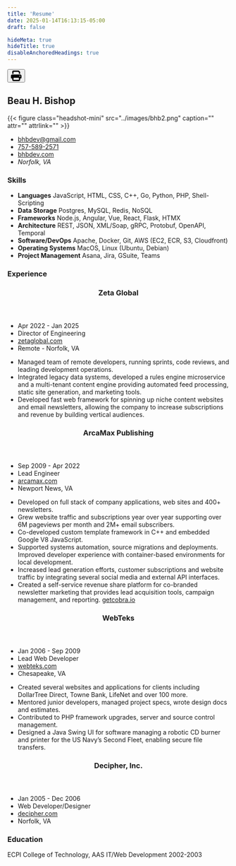 ```yaml
---
title: 'Resume'
date: 2025-01-14T16:13:15-05:00
draft: false

hideMeta: true
hideTitle: true
disableAnchoredHeadings: true
---
```


<button class="print" onclick="window.print()" title="Print">
 <svg xmlns="http://www.w3.org/2000/svg" viewBox="0 0 512 512" width="24" height="24"><path d="M128 0C92.7 0 64 28.7 64 64l0 96 64 0 0-96 226.7 0L384 93.3l0 66.7 64 0 0-66.7c0-17-6.7-33.3-18.7-45.3L400 18.7C388 6.7 371.7 0 354.7 0L128 0zM384 352l0 32 0 64-256 0 0-64 0-16 0-16 256 0zm64 32l32 0c17.7 0 32-14.3 32-32l0-96c0-35.3-28.7-64-64-64L64 192c-35.3 0-64 28.7-64 64l0 96c0 17.7 14.3 32 32 32l32 0 0 64c0 35.3 28.7 64 64 64l256 0c35.3 0 64-28.7 64-64l0-64zM432 248a24 24 0 1 1 0 48 24 24 0 1 1 0-48z"/></svg>
</button>

<div class="resume">

<section class="res-header">
<h1>Beau H. Bishop</h1>

</section>



<div class="res-meta">

{{< figure class="headshot-mini" src="../images/bhb2.png" caption="" attr="" attrlink="" >}} 

- [bhbdev@gmail.com](mailto:bhbdev@gmail.com)
- [757-589-2571](tel:17575892571)
- [bhbdev.com](https://bhbdev.com)
- *Norfolk, VA*

</div>


### Skills 

<div class="res-skills">

- **Languages** 
JavaScript, HTML, CSS, C++, Go, Python, PHP, Shell-Scripting
- **Data Storage** 
Postgres, MySQL, Redis, NoSQL
- **Frameworks**
Node.js, Angular, Vue, React, Flask, HTMX
- **Architecture** 
REST, JSON, XML/Soap, gRPC, Protobuf, OpenAPI, Temporal
- **Software/DevOps** 
Apache, Docker, Git, AWS (EC2, ECR, S3, Cloudfront)
- **Operating Systems** 
MacOS, Linux (Ubuntu, Debian)
- **Project Management** 
Asana, Jira, GSuite, Teams


</div>

### Experience

<div class="res-experience">

  <article class="res-job">
    <header>
      <h3>Zeta Global</h3>
    </header>
    <aside class="res-meta">
      <ul>
        <li class="tenure">Apr 2022 - Jan 2025</li>
        <li class="role">Director of Engineering</li>
        <li class="website"><a href="https://www.zetaglobal.com">zetaglobal.com</a></li>
        <li class="location">Remote - Norfolk, VA</li>
      </ul>
    </aside>
    <section class="res-highlights">
      <ul>
        <li>Managed team of remote developers, running sprints, code reviews, and leading development operations.</li>
        <li>Integrated legacy data systems, developed a rules engine microservice and a multi-tenant content engine providing automated feed processing, static site generation, and marketing tools.</li>
        <li>Developed fast web framework for spinning up niche content websites and email newsletters, allowing the company to increase subscriptions and revenue by building vertical audiences.</li>
      </ul>
    </section>
  </article>

  <article class="res-job">
    <header>
      <h3>ArcaMax Publishing</h3>
    </header>
    <aside class="res-meta">
      <ul>
        <li class="tenure">Sep 2009 - Apr 2022</li>
        <li class="role">Lead Engineer</li>
        <li class="website"><a href="https://www.arcamax.com">arcamax.com</a></li>
        <li class="location">Newport News, VA</li>
      </ul>
    </aside>
    <section class="res-highlights">
      <ul>
        <li>Developed on full stack of company applications, web sites and 400+ newsletters.</li>
        <li>Grew website traffic and subscriptions year over year supporting over 6M pageviews per month and 2M+ email subscribers.</li>
        <li>Co-developed custom template framework in C++ and embedded Google V8 JavaScript.</li>
        <li>Supported systems automation, source migrations and deployments. Improved developer experience with container-based environments for local development.</li>
        <li>Increased lead generation efforts, customer subscriptions and website traffic by integrating several social media and external API interfaces.</li>
        <li>Created a self-service revenue share platform for co-branded newsletter marketing that provides lead acquisition tools, campaign management, and reporting. <a href="https://getcobra.io" target="_new">getcobra.io</a></li>
      </ul>
    </section>
  </article>

  <article class="res-job">
    <header>
      <h3>WebTeks</h3>
    </header>
    <aside class="res-meta">
      <ul>
        <li class="tenure">Jan 2006 - Sep 2009</li>
        <li class="role">Lead Web Developer</li>
        <li class="website"><a href="https://www.webteks.com">webteks.com</a></li>
        <li class="location">Chesapeake, VA</li>
      </ul>
    </aside>
    <section class="res-highlights">
      <ul>
        <li>Created several websites and applications for clients including DollarTree Direct, Towne Bank, LifeNet and over 100 more.</li>
        <li>Mentored junior developers, managed project specs, wrote design docs and estimates.</li>
        <li>Contributed to PHP framework upgrades, server and source control management.</li>
        <li>Designed a Java Swing UI for software managing a robotic CD burner and printer for the US Navy’s Second Fleet, enabling secure file transfers.</li>
      </ul>
    </section>
  </article>

  <article class="res-job">
    <header>
      <h3>Decipher, Inc.</h3>
    </header>
    <aside class="res-meta">
      <ul>
        <li class="tenure">Jan 2005 - Dec 2006</li>
        <li class="role">Web Developer/Designer</li>
        <li class="website"><a href="https://www.decipher.com">decipher.com</a></li>
        <li class="location">Norfolk, VA</li>
      </ul>
    </aside>
    <section class="res-highlights">
      <!-- <ul>
        <li>Implemented various pixel-perfect web sites and designs in HTML, CSS and JavaScript.</li>
        <li>Prototyped a secure application using Java + Swing UI for a project in coupon industry.</li>
      </ul> -->
    </section>
  </article>

</div>

### Education 

ECPI College of Technology, AAS IT/Web Development 2002-2003

</div>